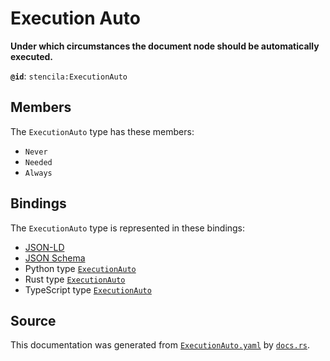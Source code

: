 # Execution Auto

**Under which circumstances the document node should be automatically executed.**

**`@id`**: `stencila:ExecutionAuto`

## Members

The `ExecutionAuto` type has these members:

- `Never`
- `Needed`
- `Always`

## Bindings

The `ExecutionAuto` type is represented in these bindings:

- [JSON-LD](https://stencila.dev/ExecutionAuto.jsonld)
- [JSON Schema](https://stencila.dev/ExecutionAuto.schema.json)
- Python type [`ExecutionAuto`](https://github.com/stencila/stencila/blob/main/python/python/stencila/types/execution_auto.py)
- Rust type [`ExecutionAuto`](https://github.com/stencila/stencila/blob/main/rust/schema/src/types/execution_auto.rs)
- TypeScript type [`ExecutionAuto`](https://github.com/stencila/stencila/blob/main/typescript/src/types/ExecutionAuto.ts)

## Source

This documentation was generated from [`ExecutionAuto.yaml`](https://github.com/stencila/stencila/blob/main/schema/ExecutionAuto.yaml) by [`docs.rs`](https://github.com/stencila/stencila/blob/main/rust/schema-gen/src/docs.rs).